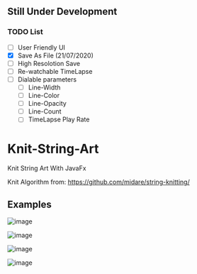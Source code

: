 ## Still Under Development

### TODO List
- [ ] User Friendly UI
- [x] Save As File (21/07/2020)
- [ ] High Resolotion Save
- [ ] Re-watchable TimeLapse
- [ ] Dialable parameters
  - [ ] Line-Width
  - [ ] Line-Color
  - [ ] Line-Opacity
  - [ ] Line-Count
  - [ ] TimeLapse Play Rate

# Knit-String-Art
Knit String Art With JavaFx

Knit Algorithm from: <https://github.com/midare/string-knitting/>

## Examples
![image](https://user-images.githubusercontent.com/33639948/87911550-808d9180-ca74-11ea-94b8-8480a94bff27.png)

![image](https://user-images.githubusercontent.com/33639948/87911727-c3e80000-ca74-11ea-857a-93db71d82920.png)

![image](https://user-images.githubusercontent.com/33639948/87911808-e24dfb80-ca74-11ea-8a3c-2ebad86b5eee.png)

![image](https://user-images.githubusercontent.com/33639948/87911848-f42f9e80-ca74-11ea-830e-5e9698c5fcfd.png)

